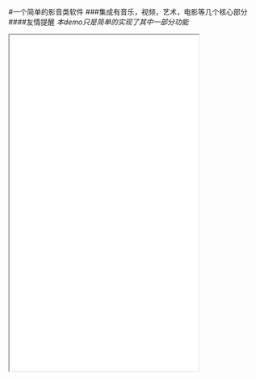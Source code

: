 #一个简单的影音类软件
###集成有音乐，视频，艺术，电影等几个核心部分
####友情提醒
*本demo只是简单的实现了其中一部分功能*

<iframe height=667 width=375 src="/fanpianDemo/blob/master/2016-08-23%2022.38.29.gif?raw=true">、
<img src="maweefeng/fanpianDemo/blob/master/2016-08-23%2022.38.29.gif?raw=true">

